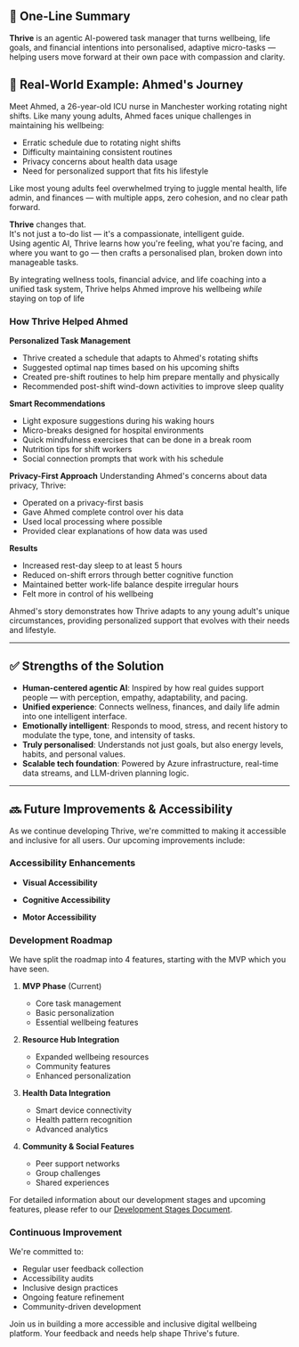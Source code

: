 ## 🧠 One-Line Summary
**Thrive** is an agentic AI-powered task manager that turns wellbeing, life goals, and financial intentions into personalised, adaptive micro-tasks — helping users move forward at their own pace with compassion and clarity.

## 📖 Real-World Example: Ahmed's Journey

Meet Ahmed, a 26-year-old ICU nurse in Manchester working rotating night shifts. Like many young adults, Ahmed faces unique challenges in maintaining his wellbeing:

- Erratic schedule due to rotating night shifts
- Difficulty maintaining consistent routines
- Privacy concerns about health data usage
- Need for personalized support that fits his lifestyle

Like most young adults feel overwhelmed trying to juggle mental health, life admin, and finances — with multiple apps, zero cohesion, and no clear path forward.

**Thrive** changes that.  
It's not just a to-do list — it's a compassionate, intelligent guide.  
Using agentic AI, Thrive learns how you're feeling, what you're facing, and where you want to go — then crafts a personalised plan, broken down into manageable tasks.  

By integrating wellness tools, financial advice, and life coaching into a unified task system, Thrive helps Ahmed improve his wellbeing *while* staying on top of life

### How Thrive Helped Ahmed

**Personalized Task Management**
- Thrive created a schedule that adapts to Ahmed's rotating shifts
- Suggested optimal nap times based on his upcoming shifts
- Created pre-shift routines to help him prepare mentally and physically
- Recommended post-shift wind-down activities to improve sleep quality

**Smart Recommendations**
- Light exposure suggestions during his waking hours
- Micro-breaks designed for hospital environments
- Quick mindfulness exercises that can be done in a break room
- Nutrition tips for shift workers
- Social connection prompts that work with his schedule

**Privacy-First Approach**
Understanding Ahmed's concerns about data privacy, Thrive:
- Operated on a privacy-first basis
- Gave Ahmed complete control over his data
- Used local processing where possible
- Provided clear explanations of how data was used

**Results**
- Increased rest-day sleep to at least 5 hours
- Reduced on-shift errors through better cognitive function
- Maintained better work-life balance despite irregular hours
- Felt more in control of his wellbeing

Ahmed's story demonstrates how Thrive adapts to any young adult's unique circumstances, providing personalized support that evolves with their needs and lifestyle.

---

## ✅ Strengths of the Solution

- **Human-centered agentic AI**: Inspired by how real guides support people — with perception, empathy, adaptability, and pacing.
- **Unified experience**: Connects wellness, finances, and daily life admin into one intelligent interface.
- **Emotionally intelligent**: Responds to mood, stress, and recent history to modulate the type, tone, and intensity of tasks.
- **Truly personalised**: Understands not just goals, but also energy levels, habits, and personal values.
- **Scalable tech foundation**: Powered by Azure infrastructure, real-time data streams, and LLM-driven planning logic.

---

## 🔜 Future Improvements & Accessibility

As we continue developing Thrive, we're committed to making it accessible and inclusive for all users. Our upcoming improvements include:

### Accessibility Enhancements
- **Visual Accessibility**

- **Cognitive Accessibility**

- **Motor Accessibility**

### Development Roadmap
We have split the roadmap into 4 features, starting with the MVP which you have seen.

1. **MVP Phase** (Current)
   - Core task management
   - Basic personalization
   - Essential wellbeing features

2. **Resource Hub Integration**
   - Expanded wellbeing resources
   - Community features
   - Enhanced personalization

3. **Health Data Integration**
   - Smart device connectivity
   - Health pattern recognition
   - Advanced analytics

4. **Community & Social Features**
   - Peer support networks
   - Group challenges
   - Shared experiences

For detailed information about our development stages and upcoming features, please refer to our [Development Stages Document](development-stages.md).

### Continuous Improvement
We're committed to:
- Regular user feedback collection
- Accessibility audits
- Inclusive design practices
- Ongoing feature refinement
- Community-driven development

Join us in building a more accessible and inclusive digital wellbeing platform. Your feedback and needs help shape Thrive's future.


